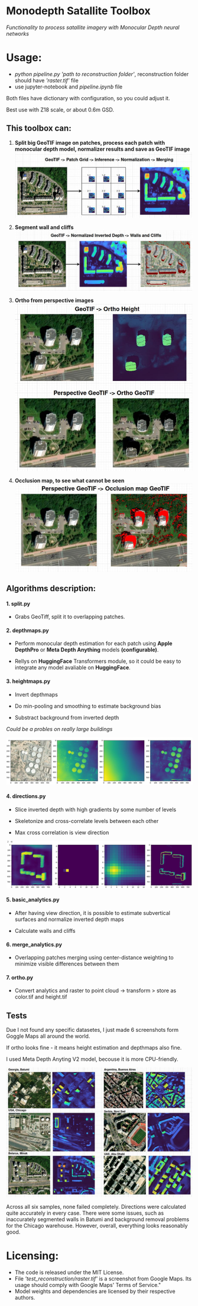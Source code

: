 # Monodepth Satallite Toolbox
*Functionality to process satallite imagery with Monocular Depth neural networks*

# Usage:
- *python pipeline.py 'path to reconstruction folder'*, reconstruction folder should have *'raster.tif'* file
- use jupyter-notebook and *pipeline.ipynb* file

Both files have dictionary with configuration, so you could adjust it.

Best use with Z18 scale, or about 0.6m GSD.

## This toolbox can:
1. **Split big GeoTIF image on patches, process each patch with monocular depth model, normalizer results and save as GeoTIF image**
![split infer merge](docs/split-infer-merge.jpg)

2. **Segment wall and сliffs**
![walls and cliffs](docs/walls-and-cliffs.jpg)

3. **Ortho from perspective images**
![ortho](docs/ortho.jpg)

4. **Occlusion map, to see what cannot be seen**
![occlusion](docs/occlusion_map.jpg)

## Algorithms description:

#### 1. split.py

- Grabs GeoTiff, split it to overlapping patches.

#### 2. depthmaps.py

- Perform monocular depth estimation for each patch using **Apple DepthPro** or **Meta Depth Anything** models **(configurable)**.

- Rellys on **HuggingFace** Transformers module, so it could be easy to integrate any model avaliable on **HuggingFace**.

#### 3. heightmaps.py

- Invert depthmaps

- Do min-pooling and smoothing to estimate background bias

- Substract background from inverted depth

*Could be a probles on really large buildings*

![Background](docs/remove_background.jpg)


#### 4. directions.py

- Slice inverted depth with high gradients by some number of levels

- Skeletonize and cross-correlate levels between each other

- Max cross correlation is view direction

![Cross correlation](docs/cross_corr.jpg)

#### 5. basic_analytics.py

- After having view direction, it is possible to estimate subvertical surfaces and normalize inverted depth maps

- Calculate walls and cliffs


#### 6. merge_analytics.py
- Overlapping patches merging using center-distance weighting to minimize visible differences between them


#### 7. ortho.py
- Convert analytics and raster to point cloud -> transform > store as color.tif and height.tif


## Tests

Due I not found any specific datasetes, I just made 6 screenshots form Goggle Maps all around the world.

If ortho looks fine - it means height estimation and depthmaps also fine.

I used Meta Depth Anyting V2 model, becouse it is more CPU-friendly.

![Cross correlation](docs/test_1.jpg)

Across all six samples, none failed completely. Directions were calculated quite accurately in every case. There were some issues, such as inaccurately segmented walls in Batumi and background removal problems for the Chicago warehouse. However, overall, everything looks reasonably good.

 # Licensing:
 - The code is released under the MIT License.
 - File *'test_reconstruction/raster.tif'* is a screenshot from Google Maps. Its usage should comply with Google Maps' Terms of Service."
 - Model weights and dependencies are licensed by their respective authors.
